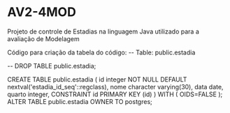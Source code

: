 # AV2-4MOD
Projeto de controle de Estadias na linguagem Java utilizado para a avaliação de Modelagem

Código para criação da tabela do código:
-- Table: public.estadia

-- DROP TABLE public.estadia;

CREATE TABLE public.estadia
(
  id integer NOT NULL DEFAULT nextval('estadia_id_seq'::regclass),
  nome character varying(30),
  data date,
  quarto integer,
  CONSTRAINT id PRIMARY KEY (id)
)
WITH (
  OIDS=FALSE
);
ALTER TABLE public.estadia
  OWNER TO postgres;
